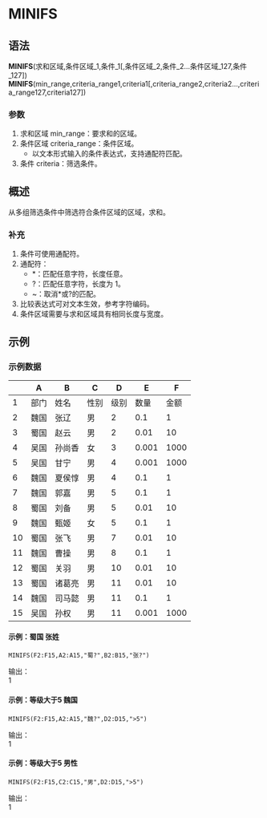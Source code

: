 # MINIFS
## 语法

**MINIFS**(求和区域,条件区域\_1,条件\_1[,条件区域_2,条件_2...条件区域_127,条件_127])  
**MINIFS**(min_range,criteria_range1,criteria1[,criteria_range2,criteria2...,criteria_range127,criteria127])

### 参数

1. 求和区域 min_range：要求和的区域。
2. 条件区域 criteria_range：条件区域。
   - 以文本形式输入的条件表达式，支持通配符匹配。
3. 条件 criteria：筛选条件。

## 概述

从多组筛选条件中筛选符合条件区域的区域，求和。

### 补充

1. 条件可使用通配符。
2. 通配符：
   - \*：匹配任意字符，长度任意。
   - ?：匹配任意字符，长度为 1。
   - ~：取消\*或?的匹配。
3. 比较表达式可对文本生效，参考字符编码。
4. 条件区域需要与求和区域具有相同长度与宽度。

## 示例

### 示例数据

|     | A    | B      | C    | D    | E     | F    |
| --- | ---- | ------ | ---- | ---- | ----- | ---- |
| 1   | 部门 | 姓名   | 性别 | 级别 | 数量  | 金额 |
| 2   | 魏国 | 张辽   | 男   | 2    | 0.1   | 1    |
| 3   | 蜀国 | 赵云   | 男   | 2    | 0.01  | 10   |
| 4   | 吴国 | 孙尚香 | 女   | 3    | 0.001 | 1000 |
| 5   | 吴国 | 甘宁   | 男   | 4    | 0.001 | 1000 |
| 6   | 魏国 | 夏侯惇 | 男   | 4    | 0.1   | 1    |
| 7   | 魏国 | 郭嘉   | 男   | 5    | 0.1   | 1    |
| 8   | 蜀国 | 刘备   | 男   | 5    | 0.01  | 10   |
| 9   | 魏国 | 甄姬   | 女   | 5    | 0.1   | 1    |
| 10  | 蜀国 | 张飞   | 男   | 7    | 0.01  | 10   |
| 11  | 魏国 | 曹操   | 男   | 8    | 0.1   | 1    |
| 12  | 蜀国 | 关羽   | 男   | 10   | 0.01  | 10   |
| 13  | 蜀国 | 诸葛亮 | 男   | 11   | 0.01  | 10   |
| 14  | 魏国 | 司马懿 | 男   | 11   | 0.1   | 1    |
| 15  | 吴国 | 孙权   | 男   | 11   | 0.001 | 1000 |
#### 示例：蜀国 张姓
```excel
MINIFS(F2:F15,A2:A15,"蜀?",B2:B15,"张?")
```
输出：  
1
#### 示例：等级大于5 魏国
```excel
MINIFS(F2:F15,A2:A15,"魏?",D2:D15,">5")
```
输出：  
1
#### 示例：等级大于5 男性
```excel
MINIFS(F2:F15,C2:C15,"男",D2:D15,">5")
```
输出：  
1